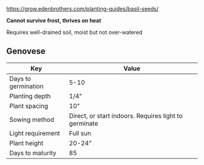 https://grow.edenbrothers.com/planting-guides/basil-seeds/

**Cannot survive frost, thrives on heat**

Requires well-drained soil, moist but not over-watered
## Genovese

| Key                 | Value                                                 |
| ------------------- | ----------------------------------------------------- |
| Days to germination | 5-10                                                  |
| Planting depth      | 1/4"                                                  |
| Plant spacing       | 10"                                                   |
| Sowing method       | Direct, or start indoors. Requires light to germinate |
| Light requirement   | Full sun                                              |
| Plant height        | 20-24"                                                |
| Days to maturity    | 85                                                    |
